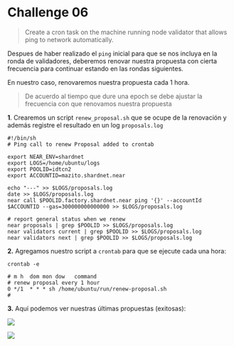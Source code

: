# Challenge 06

> Create a cron task on the machine running node validator that allows ping to network automatically.

Despues de haber realizado el `ping` inicial para que se nos incluya en la ronda de validadores, deberemos renovar nuestra propuesta con cierta frecuencia para continuar estando en las rondas siguientes.

En nuestro caso, renovaremos nuestra propuesta cada 1 hora.

> De acuerdo al tiempo que dure una epoch se debe ajustar la frecuencia con que renovamos nuestra propuesta

**1**. Crearemos un script `renew_proposal.sh` que se ocupe de la renovación y además registre el resultado en un log `proposals.log`

~~~
#!/bin/sh
# Ping call to renew Proposal added to crontab

export NEAR_ENV=shardnet
export LOGS=/home/ubuntu/logs
export POOLID=idtcn2
export ACCOUNTID=mazito.shardnet.near

echo "---" >> $LOGS/proposals.log
date >> $LOGS/proposals.log
near call $POOLID.factory.shardnet.near ping '{}' --accountId $ACCOUNTID --gas=300000000000000 >> $LOGS/proposals.log

# report general status when we renew
near proposals | grep $POOLID >> $LOGS/proposals.log
near validators current | grep $POOLID >> $LOGS/proposals.log
near validators next | grep $POOLID >> $LOGS/proposals.log
~~~

**2.** Agregamos nuestro script a `crontab` para que se ejecute cada una hora:

~~~
crontab -e
~~~
~~~
# m h  dom mon dow   command
# renew proposal every 1 hour
0 */1  * * * sh /home/ubuntu/run/renew-proposal.sh
#
~~~

**3.** Aquí podemos ver nuestras últimas propuestas (exitosas):

![](./Selecci%C3%B3n_086.png)

![](./Selecci%C3%B3n_087.png)

